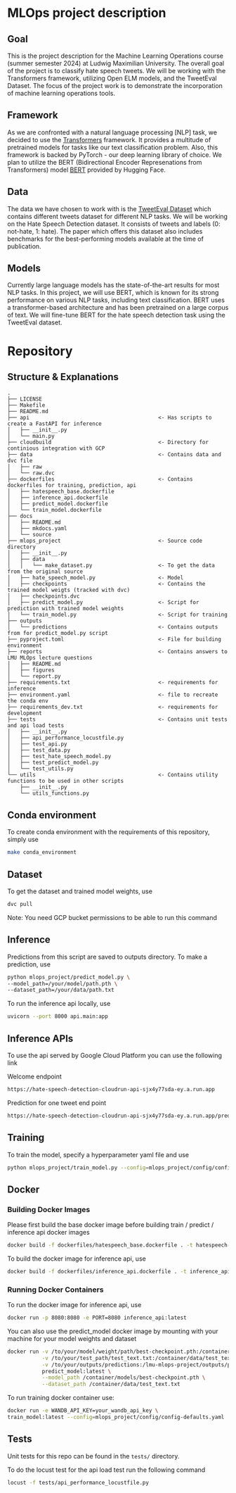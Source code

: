 # MLOps project description

## Goal
This is the project description for the Machine Learning Operations course (summer semester 2024) at Ludwig Maximilian University. The overall goal of the project is to classify hate speech tweets. We will be working with the Transformers framework, utilizing Open ELM models, and the TweetEval Dataset. The focus of the project work is to demonstrate the incorporation of machine learning operations tools.

## Framework
As we are confronted with a natural language processing [NLP] task, we decided to use the [Transformers](https://github.com/huggingface/transformers) framework. It provides a multitude of pretrained models for tasks like our text classification problem. Also, this framework is backed by PyTorch - our deep learning library of choice.
We plan to utilize the BERT (Bidirectional Encoder Represenations from Transformers) model [BERT](https://huggingface.co/docs/transformers/model_doc/bert) provided by Hugging Face.

## Data
The data we have chosen to work with is the [TweetEval Dataset](https://arxiv.org/pdf/2010.12421) which contains different tweets dataset for different NLP tasks. We will be working on the Hate Speech Detection dataset. It consists of tweets and labels (0: not-hate, 1: hate). The paper which offers this dataset also includes benchmarks for the best-performing models available at the time of publication.

## Models
Currently large language models has the state-of-the-art results for most NLP tasks. In this project, we will use BERT, which is known for its strong performance on various NLP tasks, including text classification. BERT uses a transformer-based architecture and has been pretrained on a large corpus of text. We will fine-tune BERT for the hate speech detection task using the TweetEval dataset.

# Repository

## Structure & Explanations
```
.
├── LICENSE
├── Makefile
├── README.md
├── api                                         <- Has scripts to create a FastAPI for inference
│   ├── __init__.py
│   └── main.py
├── cloudbuild                                  <- Directory for continious integration with GCP
├── data                                        <- Contains data and dvc file
│   ├── raw
│   └── raw.dvc
├── dockerfiles                                 <- Contains dockerfiles for training, prediction, api
│   ├── hatespeech_base.dockerfile
│   ├── inference_api.dockerfile
│   ├── predict_model.dockerfile
│   └── train_model.dockerfile
├── docs
│   ├── README.md
│   ├── mkdocs.yaml
│   └── source
├── mlops_project                               <- Source code directory
│   ├── __init__.py
│   ├── data
│   │   └── make_dataset.py                     <- To get the data from the original source
│   ├── hate_speech_model.py                    <- Model
│   ├── checkpoints                             <- Contains the trained model weigts (tracked with dvc)
│   ├── checkpoints.dvc
│   ├── predict_model.py                        <- Script for prediction with trained model weights
│   └── train_model.py                          <- Script for training
├── outputs
│   └── predictions                             <- Contains outputs from for predict_model.py script
├── pyproject.toml                              <- File for building environment
├── reports                                     <- Contains answers to LMU MLOps lecture questions
│   ├── README.md
│   ├── figures
│   └── report.py
├── requirements.txt                            <- requirements for inference
├── environment.yaml                            <- file to recreate the conda env
├── requirements_dev.txt                        <- requirements for development
├── tests                                       <- Contains unit tests and api load tests
│   ├── __init__.py
│   ├── api_performance_locustfile.py
│   ├── test_api.py
│   ├── test_data.py
│   ├── test_hate_speech_model.py
│   ├── test_predict_model.py
│   └── test_utils.py
└── utils                                       <- Contains utility functions to be used in other scripts
    ├── __init__.py
    └── utils_functions.py
```

## Conda environment
To create conda environment with the requirements of this repository, simply use
```bash
make conda_environment
```

## Dataset
To get the dataset and trained model weights, use
```bash
dvc pull
```
Note: You need GCP bucket permissions to be able to run this command

## Inference
Predictions from this script are saved to outputs directory. To make a prediction, use
```bash
python mlops_project/predict_model.py \
--model_path=/your/model/path.pth \
--dataset_path=/your/data/path.txt
```

To run the inference api locally, use
```bash
uvicorn --port 8000 api.main:app
```

## Inference APIs
To use the api served by Google Cloud Platform you can use the following link

Welcome endpoint
```bash
https://hate-speech-detection-cloudrun-api-sjx4y77sda-ey.a.run.app
```

Prediction for one tweet end point
```bash
https://hate-speech-detection-cloudrun-api-sjx4y77sda-ey.a.run.app/predict_labels_one_tweet?tweet=this is my twwetttt
```

## Training
To train the model, specify a hyperparameter yaml file and use
```bash
python mlops_project/train_model.py --config=mlops_project/config/config-defaults-sweep.yaml
```

## Docker

### Building Docker Images

Please first build the base docker image before building train / predict / inference api docker images
```bash
docker build -f dockerfiles/hatespeech_base.dockerfile . -t hatespeech-base:latest
```

To build the docker image for inference api, use
```bash
docker build -f dockerfiles/inference_api.dockerfile . -t inference_api:latest
```

### Running Docker Containers

To run the docker image for inference api, use
```bash
docker run -p 8080:8080 -e PORT=8080 inference_api:latest
```

You can also use the predict_model docker image by mounting with your machine for your model weights and dataset
```bash
docker run -v /to/your/model/weight/path/best-checkpoint.pth:/container/models/best-checkpoint.pth \
           -v /to/your/test_path/test_text.txt:/container/data/test_text.txt \
           -v /to/your/outputs/predictions:/lmu-mlops-project/outputs/predictions \
           predict_model:latest \
           --model_path /container/models/best-checkpoint.pth \
           --dataset_path /container/data/test_text.txt
```

To run training docker container use:
```bash
docker run -e WANDB_API_KEY=your_wandb_api_key \
train_model:latest --config=mlops_project/config/config-defaults.yaml
```

## Tests

Unit tests for this repo can be found in the ``tests/`` directory.

To do the locust test for the api load test run the following command
```bash
locust -f tests/api_performance_locustfile.py
```
